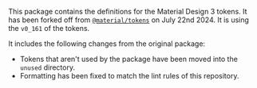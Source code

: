 This package contains the definitions for the Material Design 3 tokens. It has been forked off from
[`@material/tokens`](https://www.npmjs.com/package/@material/tokens) on July 22nd 2024. It is using
the `v0_161` of the tokens.

It includes the following changes from the original package:
* Tokens that aren't used by the package have been moved into the `unused` directory.
* Formatting has been fixed to match the lint rules of this repository.
